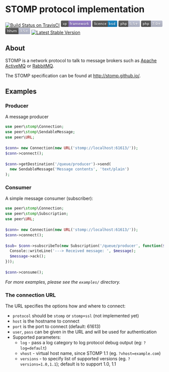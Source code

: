 STOMP protocol implementation
===

[![Build Status on TravisCI](https://secure.travis-ci.org/xp-forge/stomp.svg)](http://travis-ci.org/xp-forge/stomp)
[![XP Framework Module](https://raw.githubusercontent.com/xp-framework/web/master/static/xp-framework-badge.png)](https://github.com/xp-framework/core)
[![BSD Licence](https://raw.githubusercontent.com/xp-framework/web/master/static/licence-bsd.png)](https://github.com/xp-framework/core/blob/master/LICENCE.md)
[![Required PHP 5.5+](https://raw.githubusercontent.com/xp-framework/web/master/static/php-5_5plus.png)](http://php.net/)
[![Supports PHP 7.0+](https://raw.githubusercontent.com/xp-framework/web/master/static/php-7_0plus.png)](http://php.net/)
[![Supports HHVM 3.5+](https://raw.githubusercontent.com/xp-framework/web/master/static/hhvm-3_5plus.png)](http://hhvm.com/)
[![Latest Stable Version](https://poser.pugx.org/xp-forge/stomp/version.png)](https://packagist.org/packages/xp-forge/stomp)

About
---
STOMP is a network protocol to talk to message brokers such as [Apache ActiveMQ](http://activemq.apache.org/) or [RabbitMQ](http://rabbitmq.org).

The STOMP specification can be found at http://stomp.github.io/.

Examples
---

### Producer
A message producer

```php
use peer\stomp\Connection;
use peer\stomp\SendableMessage;
use peer\URL;

$conn= new Connection(new URL('stomp://localhost:61613/'));
$conn->connect();

$conn->getDestination('/queue/producer')->send(
  new SendableMessage('Message contents', 'text/plain')
);
```

### Consumer
A simple message consumer (subscriber):

```php
use peer\stomp\Connection;
use peer\stomp\Subscription;
use peer\URL;

$conn= new Connection(new URL('stomp://localhost:61613/'));
$conn->connect();

$sub= $conn->subscribeTo(new Subscription('/queue/producer', function($message) {
  Console::writeLine('---> Received message: ', $message);
  $message->ack();
}));

$conn->consume();
```

*For more examples, please see the `examples/` directory.*

### The connection URL
The URL specifies the options how and where to connect:

* `protocol` should be `stomp` or `stomp+ssl` (not implemented yet)
* `host` is the hostname to connect
* `port` is the port to connect (default: 61613)
* `user`, `pass` can be given in the URL and will be used for authentication
* Supported parameters:
  * `log` - pass a log category to log protocol debug output (eg: `?log=default`)
  * `vhost` - virtual host name, since STOMP 1.1 (eg. `?vhost=example.com`)
  * `versions` - to specify list of supported versions (eg. `?versions=1.0,1.1`); default is to support 1.0, 1.1

